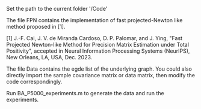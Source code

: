 Set the path to the current folder '/Code'

The file FPN contains the implementation of fast projected-Newton like method proposed in [1].

[1] J.-F. Cai, J. V. de Miranda Cardoso, D. P. Palomar, and J. Ying, "Fast Projected Newton-like Method for Precision Matrix Estimation under Total Positivity", accepted in Neural Information Processing Systems (NeurIPS), New Orleans, LA, USA, Dec. 2023.

The file Data contains the egde list of the underlying graph. You could also directly import the sample covariance matrix or data matrix, then modify the code correspondingly. 

Run BA_P5000_experiments.m to generate the data and run the experiments.

